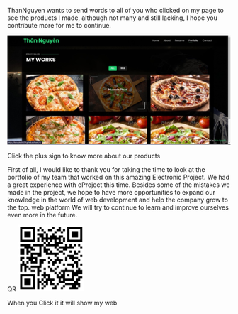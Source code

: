ThanNguyen wants to send words to all of you who clicked on my page to see the products I made,
 although not many and still lacking, I hope you contribute more for me to continue.
 

   <img src="./assets/img/red/readme1.jpg" with="150px">

Click the plus sign to know more about our products

First of all, I would like to thank you for taking the time to look at the portfolio of my team that worked on this amazing Electronic Project. We had a great experience with eProject this time. Besides some of the mistakes we made in the project, we hope to have more opportunities to expand our knowledge in the world of web development and help the company grow to the top.
 web platform We will try to continue to learn and improve ourselves even more in the future.

QR
   <img src="./assets/img/red/qr23.png" with="100px" height="150px">

   When you Click it it will show my web